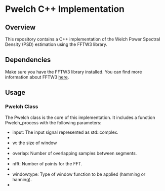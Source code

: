 # Pwelch C++ Implementation

## Overview

This repository contains a C++ implementation of the Welch Power Spectral Density (PSD) estimation using the FFTW3 library. 

## Dependencies
Make sure you have the FFTW3 library installed. You can find more information about FFTW3 [here](https://fftw.org).

## Usage
### Pwelch Class
The Pwelch class is the core of this implementation. It includes a function Pwelch_process with the following parameters:

- input: The input signal represented as std::complex<double>.
- 
- w: the size of window
- 
- overlap: Number of overlapping samples between segments.
- 
- nfft: Number of points for the FFT.
- 
- windowtype: Type of window function to be applied (hamming or hanning).
- 
